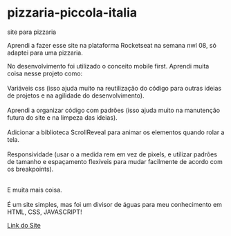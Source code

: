 # pizzaria-piccola-italia
 site para pizzaria

 Aprendi a fazer esse site na plataforma Rocketseat na semana nwl 08, só adaptei para uma pizzaria.

 No desenvolvimento foi utilizado o conceito mobile first. 
 Aprendi muita coisa nesse projeto como: <br><br>
    Variáveis css (isso ajuda muito na reutilização do código para outras ideias de projetos e na agilidade do desenvolvimento). <br><br>
    Aprendi a organizar código com padrões (isso ajuda muito na manutenção futura do site e na limpeza das ideias).
    <br><br>
    Adicionar a biblioteca ScrollReveal para animar os elementos quando rolar a tela.<br><br>
    Responsividade (usar o a medida rem em vez de pixels, e utilizar padrões de tamanho e espaçamento flexíveis para mudar facilmente de acordo com os breakpoints).<br><br>
    
  E muita mais coisa. 
  <br><br>
  É um site simples, mas foi um divisor de águas para meu conhecimento em HTML, CSS, JAVASCRIPT!

  <a href="https://pizzaria-piccola-italia.vercel.app/">Link do Site</a>



